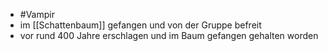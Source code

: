 - #Vampir
- im [[Schattenbaum]] gefangen und von der Gruppe befreit
- vor rund 400 Jahre erschlagen und im Baum gefangen gehalten worden 